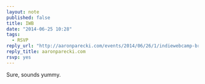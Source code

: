 ```yaml
---
layout: note
published: false
title: IWB
date: "2014-06-25 10:28"
tags: 
  - RSVP
reply_url: "http://aaronparecki.com/events/2014/06/26/1/indiewebcamp-breakfast"
reply_title: aaronparecki.com
rsvp: yes
---
```


Sure, sounds yummy.
